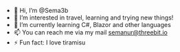 - 👋 Hi, I’m @Sema3b
- 👀 I’m interested in travel, learning and trying new things!
- 🌱 I’m currently learning C#, Blazor and other languages
- 📫 You can reach me via my mail semanur@threebit.io
- ⚡ Fun fact: I love tiramisu

<!---
Sema3b/Sema3b is a ✨ special ✨ repository because its `README.md` (this file) appears on your GitHub profile.
You can click the Preview link to take a look at your changes.
--->
